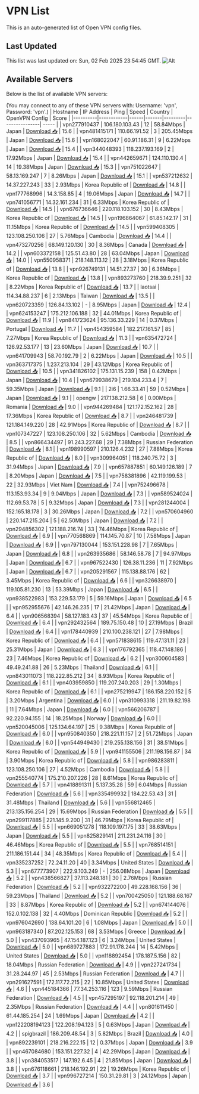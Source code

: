 # VPN List

This is an auto-generated list of Open VPN config files.

## Last Updated

This list was last updated on: Sun, 02 Feb 2025 23:54:45 GMT.
![Alt](https://repobeats.axiom.co/api/embed/186b98318ef1479477931607c1ad7d823f12451f.svg "Repobeats analytics image")

## Available Servers

Below is the list of available VPN servers:

(You may connect to any of these VPN servers with: Username: 'vpn', Password: 'vpn'.)
| Hostname | IP Address | Ping | Speed | Country | OpenVPN Config | Score |
|----------|------------|------|-------|---------|----------------| ----- |
| vpn277910437 | 106.180.103.43 | 12 | 58.84Mbps | Japan | [Download 📥](./configs/server_0_JP.ovpn) | 15.6 |
| vpn481415171 | 110.66.191.52 | 3 | 205.45Mbps | Japan | [Download 📥](./configs/server_1_JP.ovpn) | 15.6 |
| vpn168022047 | 60.91.186.31 | 9 | 6.22Mbps | Japan | [Download 📥](./configs/server_2_JP.ovpn) | 15.4 |
| vpn344048393 | 118.237.193.169 | 2 | 17.92Mbps | Japan | [Download 📥](./configs/server_3_JP.ovpn) | 15.4 |
| vpn442659671 | 124.110.130.4 | 14 | 19.38Mbps | Japan | [Download 📥](./configs/server_4_JP.ovpn) | 15.3 |
| vpn751022647 | 58.13.169.247 | 7 | 8.26Mbps | Japan | [Download 📥](./configs/server_5_JP.ovpn) | 15.1 |
| vpn537212632 | 14.37.227.243 | 33 | 2.93Mbps | Korea Republic of | [Download 📥](./configs/server_6_KR.ovpn) | 14.8 |
| vpn177768996 | 14.3.158.85 | 4 | 19.06Mbps | Japan | [Download 📥](./configs/server_7_JP.ovpn) | 14.7 |
| vpn741056771 | 14.32.161.234 | 31 | 6.33Mbps | Korea Republic of | [Download 📥](./configs/server_8_KR.ovpn) | 14.5 |
| vpn676736646 | 220.118.103.152 | 30 | 8.43Mbps | Korea Republic of | [Download 📥](./configs/server_9_KR.ovpn) | 14.5 |
| vpn196864067 | 61.85.142.17 | 31 | 11.15Mbps | Korea Republic of | [Download 📥](./configs/server_10_KR.ovpn) | 14.5 |
| vpn599408305 | 123.108.250.106 | 27 | 5.76Mbps | Cambodia | [Download 📥](./configs/server_11_KH.ovpn) | 14.4 |
| vpn473270256 | 68.149.120.130 | 30 | 8.36Mbps | Canada | [Download 📥](./configs/server_12_CA.ovpn) | 14.2 |
| vpn603372158 | 125.51.43.80 | 28 | 63.04Mbps | Japan | [Download 📥](./configs/server_13_JP.ovpn) | 14.0 |
| vpn550958371 | 218.148.113.12 | 28 | 3.18Mbps | Korea Republic of | [Download 📥](./configs/server_14_KR.ovpn) | 13.8 |
| vpn926749131 | 14.51.27.37 | 30 | 6.36Mbps | Korea Republic of | [Download 📥](./configs/server_15_KR.ovpn) | 13.8 |
| vpn893273760 | 218.39.9.251 | 32 | 8.22Mbps | Korea Republic of | [Download 📥](./configs/server_16_KR.ovpn) | 13.7 |
| laotsai | 114.34.88.237 | 6 | 2.13Mbps | Taiwan | [Download 📥](./configs/server_17_TW.ovpn) | 13.5 |
| vpn620723359 | 126.84.13.102 | - | 8.95Mbps | Japan | [Download 📥](./configs/server_18_JP.ovpn) | 12.4 |
| vpn624153247 | 175.212.106.188 | 32 | 44.01Mbps | Korea Republic of | [Download 📥](./configs/server_19_KR.ovpn) | 11.9 |
| vpn841723624 | 95.136.33.229 | 14 | 0.37Mbps | Portugal | [Download 📥](./configs/server_20_PT.ovpn) | 11.7 |
| vpn454359584 | 182.217.161.57 | 85 | 7.27Mbps | Korea Republic of | [Download 📥](./configs/server_21_KR.ovpn) | 11.3 |
| vpn635472724 | 126.92.53.177 | 13 | 23.60Mbps | Japan | [Download 📥](./configs/server_22_JP.ovpn) | 10.7 |
| vpn641709943 | 58.70.192.79 | 2 | 6.22Mbps | Japan | [Download 📥](./configs/server_23_JP.ovpn) | 10.5 |
| vpn363717375 | 1.237.213.104 | 29 | 43.12Mbps | Korea Republic of | [Download 📥](./configs/server_24_KR.ovpn) | 10.5 |
| vpn341826102 | 175.131.15.239 | 158 | 0.42Mbps | Japan | [Download 📥](./configs/server_25_JP.ovpn) | 10.4 |
| vpn679938679 | 219.104.233.4 | 7 | 59.35Mbps | Japan | [Download 📥](./configs/server_26_JP.ovpn) | 9.1 |
| 2i6 | 1.66.33.41 | 59 | 0.52Mbps | Japan | [Download 📥](./configs/server_27_JP.ovpn) | 9.1 |
| opengw | 217.138.212.58 | 6 | 0.00Mbps | Romania | [Download 📥](./configs/server_28_RO.ovpn) | 9.0 |
| vpn944269484 | 121.172.152.162 | 28 | 17.36Mbps | Korea Republic of | [Download 📥](./configs/server_29_KR.ovpn) | 8.7 |
| vpn246481739 | 121.184.149.220 | 28 | 42.91Mbps | Korea Republic of | [Download 📥](./configs/server_30_KR.ovpn) | 8.7 |
| vpn107347227 | 123.108.250.106 | 32 | 5.62Mbps | Cambodia | [Download 📥](./configs/server_31_KH.ovpn) | 8.5 |
| vpn866434497 | 91.243.227.68 | 29 | 7.38Mbps | Russian Federation | [Download 📥](./configs/server_32_RU.ovpn) | 8.1 |
| vpn198990597 | 210.126.4.232 | 27 | 7.88Mbps | Korea Republic of | [Download 📥](./configs/server_33_KR.ovpn) | 8.0 |
| vpn309964051 | 118.240.75.72 | 3 | 31.94Mbps | Japan | [Download 📥](./configs/server_34_JP.ovpn) | 7.9 |
| vpn657887851 | 60.149.126.189 | 7 | 8.20Mbps | Japan | [Download 📥](./configs/server_35_JP.ovpn) | 7.5 |
| vpn758381896 | 42.119.199.53 | 22 | 32.93Mbps | Viet Nam | [Download 📥](./configs/server_36_VN.ovpn) | 7.4 |
| vpn752496678 | 113.153.93.34 | 9 | 9.04Mbps | Japan | [Download 📥](./configs/server_37_JP.ovpn) | 7.3 |
| vpn589524024 | 112.69.53.78 | 5 | 9.32Mbps | Japan | [Download 📥](./configs/server_38_JP.ovpn) | 7.3 |
| vpn281244004 | 152.165.18.178 | 3 | 30.26Mbps | Japan | [Download 📥](./configs/server_39_JP.ovpn) | 7.2 |
| vpn570604960 | 220.147.215.204 | 5 | 62.50Mbps | Japan | [Download 📥](./configs/server_40_JP.ovpn) | 7.2 |
| vpn294856302 | 121.188.216.74 | 33 | 74.46Mbps | Korea Republic of | [Download 📥](./configs/server_41_KR.ovpn) | 6.9 |
| vpn770568869 | 114.145.70.87 | 10 | 7.58Mbps | Japan | [Download 📥](./configs/server_42_JP.ovpn) | 6.9 |
| vpn797130044 | 153.151.228.98 | 7 | 7.65Mbps | Japan | [Download 📥](./configs/server_43_JP.ovpn) | 6.8 |
| vpn263935686 | 58.146.58.78 | 7 | 94.97Mbps | Japan | [Download 📥](./configs/server_44_JP.ovpn) | 6.7 |
| vpn967522430 | 126.38.11.236 | 11 | 7.92Mbps | Japan | [Download 📥](./configs/server_45_JP.ovpn) | 6.7 |
| vpn205291567 | 115.138.88.176 | 62 | 3.45Mbps | Korea Republic of | [Download 📥](./configs/server_46_KR.ovpn) | 6.6 |
| vpn326638970 | 119.105.81.230 | 13 | 53.39Mbps | Japan | [Download 📥](./configs/server_47_JP.ovpn) | 6.5 |
| vpn938522983 | 153.229.53.179 | 5 | 59.16Mbps | Japan | [Download 📥](./configs/server_48_JP.ovpn) | 6.5 |
| vpn952955676 | 42.146.26.235 | 17 | 21.42Mbps | Japan | [Download 📥](./configs/server_49_JP.ovpn) | 6.4 |
| vpn906568394 | 58.127.183.43 | 37 | 45.54Mbps | Korea Republic of | [Download 📥](./configs/server_50_KR.ovpn) | 6.4 |
| vpn292432564 | 189.75.150.48 | 10 | 27.19Mbps | Brazil | [Download 📥](./configs/server_51_BR.ovpn) | 6.4 |
| vpn178440939 | 210.100.238.121 | 27 | 7.98Mbps | Korea Republic of | [Download 📥](./configs/server_52_KR.ovpn) | 6.4 |
| vpn571838615 | 119.47.131.11 | 23 | 25.31Mbps | Japan | [Download 📥](./configs/server_53_JP.ovpn) | 6.3 |
| vpn176792365 | 118.47.148.186 | 23 | 7.46Mbps | Korea Republic of | [Download 📥](./configs/server_54_KR.ovpn) | 6.2 |
| vpn300604583 | 49.49.241.88 | 26 | 5.23Mbps | Thailand | [Download 📥](./configs/server_55_TH.ovpn) | 6.1 |
| vpn843011073 | 118.222.85.212 | 34 | 8.93Mbps | Korea Republic of | [Download 📥](./configs/server_56_KR.ovpn) | 6.1 |
| vpn403959850 | 119.207.240.203 | 29 | 1.30Mbps | Korea Republic of | [Download 📥](./configs/server_57_KR.ovpn) | 6.1 |
| vpn275219947 | 186.158.220.152 | 5 | 3.20Mbps | Argentina | [Download 📥](./configs/server_58_AR.ovpn) | 6.0 |
| vpn310993318 | 211.19.82.198 | 11 | 7.64Mbps | Japan | [Download 📥](./configs/server_59_JP.ovpn) | 6.0 |
| vpn566206787 | 92.220.94.155 | 14 | 18.25Mbps | Norway | [Download 📥](./configs/server_60_NO.ovpn) | 6.0 |
| vpn520045006 | 125.134.64.197 | 25 | 9.38Mbps | Korea Republic of | [Download 📥](./configs/server_61_KR.ovpn) | 6.0 |
| vpn950840350 | 218.221.11.157 | 2 | 51.72Mbps | Japan | [Download 📥](./configs/server_62_JP.ovpn) | 6.0 |
| vpn544949430 | 219.255.138.156 | 31 | 38.51Mbps | Korea Republic of | [Download 📥](./configs/server_63_KR.ovpn) | 5.9 |
| vpn941155506 | 211.198.156.87 | 34 | 3.90Mbps | Korea Republic of | [Download 📥](./configs/server_64_KR.ovpn) | 5.8 |
| vpn986283811 | 123.108.250.106 | 27 | 4.52Mbps | Cambodia | [Download 📥](./configs/server_65_KH.ovpn) | 5.8 |
| vpn255540774 | 175.210.207.226 | 28 | 8.61Mbps | Korea Republic of | [Download 📥](./configs/server_66_KR.ovpn) | 5.7 |
| vpn418891311 | 5.137.35.28 | 59 | 6.04Mbps | Russian Federation | [Download 📥](./configs/server_67_RU.ovpn) | 5.6 |
| vpn335499932 | 184.22.53.43 | 31 | 31.48Mbps | Thailand | [Download 📥](./configs/server_68_TH.ovpn) | 5.6 |
| vpn556812465 | 213.135.156.254 | 29 | 15.69Mbps | Russian Federation | [Download 📥](./configs/server_69_RU.ovpn) | 5.5 |
| vpn299117885 | 221.145.9.200 | 31 | 46.79Mbps | Korea Republic of | [Download 📥](./configs/server_70_KR.ovpn) | 5.5 |
| vpn669051278 | 118.109.197.175 | 33 | 38.63Mbps | Japan | [Download 📥](./configs/server_71_JP.ovpn) | 5.5 |
| vpn825829141 | 211.231.24.116 | 30 | 46.46Mbps | Korea Republic of | [Download 📥](./configs/server_72_KR.ovpn) | 5.5 |
| vpn768514151 | 211.186.151.44 | 34 | 48.35Mbps | Korea Republic of | [Download 📥](./configs/server_73_KR.ovpn) | 5.4 |
| vpn335237252 | 72.24.11.20 | 40 | 3.34Mbps | United States | [Download 📥](./configs/server_74_US.ovpn) | 5.3 |
| vpn677773907 | 222.9.103.249 | - | 256.08Mbps | Japan | [Download 📥](./configs/server_75_JP.ovpn) | 5.2 |
| vpn438566827 | 37.113.248.181 | 30 | 2.76Mbps | Russian Federation | [Download 📥](./configs/server_76_RU.ovpn) | 5.2 |
| vpn932272200 | 49.228.168.156 | 36 | 59.23Mbps | Thailand | [Download 📥](./configs/server_77_TH.ovpn) | 5.2 |
| vpn700425050 | 121.188.68.167 | 33 | 8.87Mbps | Korea Republic of | [Download 📥](./configs/server_78_KR.ovpn) | 5.2 |
| vpn674144076 | 152.0.102.138 | 32 | 4.40Mbps | Dominican Republic | [Download 📥](./configs/server_79_DO.ovpn) | 5.2 |
| vpn976042690 | 138.64.101.20 | 6 | 1.08Mbps | Japan | [Download 📥](./configs/server_80_JP.ovpn) | 5.0 |
| vpn963187340 | 87.202.125.153 | 68 | 3.53Mbps | Greece | [Download 📥](./configs/server_81_GR.ovpn) | 5.0 |
| vpn437093965 | 47.154.187.123 | 6 | 3.24Mbps | United States | [Download 📥](./configs/server_82_US.ovpn) | 5.0 |
| vpn689727883 | 172.91.178.244 | 14 | 5.42Mbps | United States | [Download 📥](./configs/server_83_US.ovpn) | 5.0 |
| vpn118892454 | 178.187.5.156 | 82 | 18.04Mbps | Russian Federation | [Download 📥](./configs/server_84_RU.ovpn) | 4.9 |
| vpn227241734 | 31.28.244.97 | 45 | 2.53Mbps | Russian Federation | [Download 📥](./configs/server_85_RU.ovpn) | 4.7 |
| vpn291627591 | 172.117.72.215 | 22 | 10.85Mbps | United States | [Download 📥](./configs/server_86_US.ovpn) | 4.6 |
| vpn445184366 | 77.34.253.116 | 123 | 9.59Mbps | Russian Federation | [Download 📥](./configs/server_87_RU.ovpn) | 4.5 |
| vpn457295197 | 92.118.201.214 | 49 | 2.35Mbps | Russian Federation | [Download 📥](./configs/server_88_RU.ovpn) | 4.4 |
| vpn801611450 | 61.44.185.254 | 24 | 1.69Mbps | Japan | [Download 📥](./configs/server_89_JP.ovpn) | 4.2 |
| vpn122208194123 | 122.208.194.123 | 5 | 0.63Mbps | Japan | [Download 📥](./configs/server_90_JP.ovpn) | 4.2 |
| spigbrazil | 186.209.48.54 | 3 | 5.82Mbps | Brazil | [Download 📥](./configs/server_91_BR.ovpn) | 4.0 |
| vpn892239101 | 218.216.222.15 | 12 | 0.37Mbps | Japan | [Download 📥](./configs/server_92_JP.ovpn) | 3.9 |
| vpn467084680 | 153.151.227.32 | 4 | 42.29Mbps | Japan | [Download 📥](./configs/server_93_JP.ovpn) | 3.8 |
| vpn384053517 | 147.192.6.45 | 4 | 21.85Mbps | Japan | [Download 📥](./configs/server_94_JP.ovpn) | 3.8 |
| vpn676118661 | 218.146.192.91 | 22 | 19.26Mbps | Korea Republic of | [Download 📥](./configs/server_95_KR.ovpn) | 3.7 |
| vpn996727214 | 150.31.29.81 | 3 | 24.12Mbps | Japan | [Download 📥](./configs/server_96_JP.ovpn) | 3.6 |
